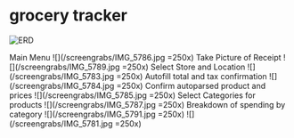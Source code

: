 # grocery tracker

![ERD](/ERD/ERD.png?raw=true "ERD")

Main Menu
![](/screengrabs/IMG_5786.jpg =250x)
Take Picture of Receipt
![](/screengrabs/IMG_5789.jpg =250x)
Select Store and Location
![](/screengrabs/IMG_5783.jpg =250x)
Autofill total and tax confirmation
![](/screengrabs/IMG_5784.jpg =250x)
Confirm autoparsed product and prices
![](/screengrabs/IMG_5785.jpg =250x)
Select Categories for products
![](/screengrabs/IMG_5787.jpg =250x)
Breakdown of spending by category
![](/screengrabs/IMG_5791.jpg =250x)
![](/screengrabs/IMG_5781.jpg =250x)
